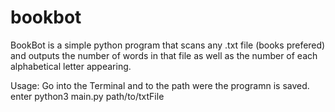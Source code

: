 # bookbot

BookBot is a simple python program that scans any .txt file (books prefered) and outputs the number of words in that file as well as the number of each alphabetical letter appearing.

Usage:
Go into the Terminal and to the path were the programn is saved.
enter python3 main.py path/to/txtFile
